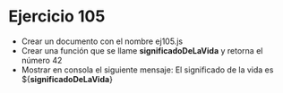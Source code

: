 # Ejercicio 105

* Crear un documento con el nombre ej105.js
* Crear una función que se llame **significadoDeLaVida** y retorna el número 42
* Mostrar en consola el siguiente mensaje: El significado de la vida es ${**significadoDeLaVida**}
